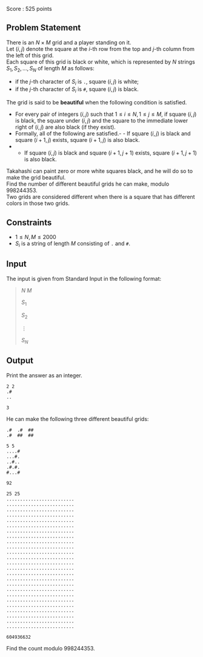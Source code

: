 Score : $525$ points

## Problem Statement

There is an $N \times M$ grid and a player standing on it.<br>
Let $(i,j)$ denote the square at the $i$-th row from the top and $j$-th column from the left of this grid.<br>
Each square of this grid is black or white, which is represented by $N$ strings $S_1,S_2,\dots,S_N$ of length $M$ as follows:

- if the $j$-th character of $S_i$ is `.`, square $(i,j)$ is white;
- if the $j$-th character of $S_i$ is `#`, square $(i,j)$ is black.

The grid is said to be **beautiful** when the following condition is satisfied.

- For every pair of integers $(i,j)$ such that $1 \le i \le N, 1 \le j \le M$, if square $(i,j)$ is black, the square under $(i,j)$ and the square to the immediate lower right of $(i,j)$ are also black (if they exist).
- Formally, all of the following are satisfied.-   - If square $(i,j)$ is black and square $(i+1,j)$ exists, square $(i+1,j)$ is also black.
-   - If square $(i,j)$ is black and square $(i+1,j+1)$ exists, square $(i+1,j+1)$ is also black.

Takahashi can paint zero or more white squares black, and he will do so to make the grid beautiful.<br>
Find the number of different beautiful grids he can make, modulo $998244353$.<br>
Two grids are considered different when there is a square that has different colors in those two grids.

## Constraints

- $1 \le N,M \le 2000$
- $S_i$ is a string of length $M$ consisting of  `.` and `#`.

## Input

The input is given from Standard Input in the following format:

> $N$ $M$
> 
> $S_1$
> 
> $S_2$
> 
> $\vdots$
> 
> $S_N$

## Output

Print the answer as an integer.

```input1
2 2
.#
..
```

```output1
3
```

He can make the following three different beautiful grids:

```output1
.#  .#  ##
.#  ##  ##
```

```input2
5 5
....#
...#.
..#..
.#.#.
#...#
```

```output2
92
```

```input3
25 25
.........................
.........................
.........................
.........................
.........................
.........................
.........................
.........................
.........................
.........................
.........................
.........................
.........................
.........................
.........................
.........................
.........................
.........................
.........................
.........................
.........................
.........................
.........................
.........................
.........................
```

```output3
604936632
```

Find the count modulo $998244353$.